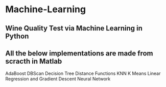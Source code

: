 # Machine-Learning


## Wine Quality Test via Machine Learning in Python


## All the below implementations are made from scracth in Matlab

AdaBoost
DBScan
Decision Tree
Distance Functions
KNN
K Means
Linear Regression and Gradient Descent
Neural Network


